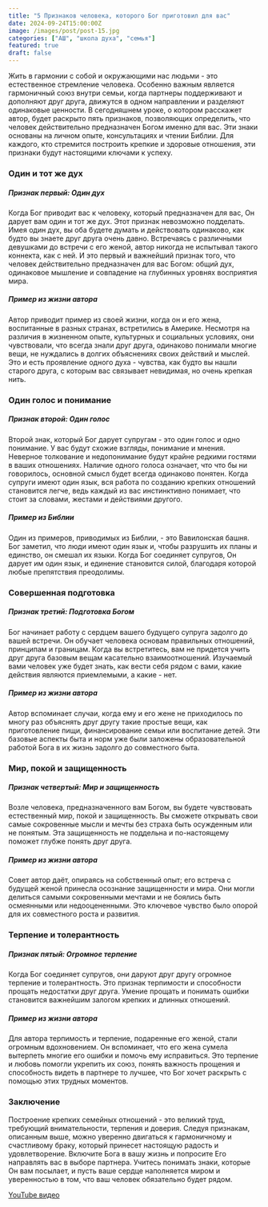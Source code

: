 ```yaml
---
title: "5 Признаков человека, которого Бог приготовил для вас"
date: 2024-09-24T15:00:00Z
image: /images/post/post-15.jpg
categories: ["АШ", "школа духа", "семья"]
featured: true
draft: false
---
```


Жить в гармонии с собой и окружающими нас людьми - это естественное стремление человека. Особенно важным является гармоничный союз внутри семьи, когда партнеры поддерживают и дополняют друг друга, движутся в одном направлении и разделяют одинаковые ценности. В сегодняшнем уроке, о котором расскажет автор, будет раскрыто пять признаков, позволяющих определить, что человек действительно предназначен Богом именно для вас. Эти знаки основаны на личном опыте, консультациях и чтении Библии. Для каждого, кто стремится построить крепкие и здоровые отношения, эти признаки будут настоящими ключами к успеху.

### Один и тот же дух

##### Признак первый: Один дух

Когда Бог приводит вас к человеку, который предназначен для вас, Он дарует вам один и тот же дух. Этот признак невозможно подделать. Имея один дух, вы оба будете думать и действовать одинаково, как будто вы знаете друг друга очень давно. Встречаясь с различными девушками до встречи с его женой, автор никогда не испытывал такого коннекта, как с ней. И это первый и важнейший признак того, что человек действительно предназначен для вас Богом: общий дух, одинаковое мышление и совпадение на глубинных уровнях восприятия мира.

##### Пример из жизни автора

Автор приводит пример из своей жизни, когда он и его жена, воспитанные в разных странах, встретились в Америке. Несмотря на различия в жизненном опыте, культурных и социальных условиях, они чувствовали, что всегда знали друг друга, одинаково понимали многие вещи, не нуждались в долгих объяснениях своих действий и мыслей. Это и есть проявление одного духа - чувства, как будто вы нашли старого друга, с которым вас связывает невидимая, но очень крепкая нить.

### Один голос и понимание

##### Признак второй: Один голос

Второй знак, который Бог дарует супругам - это один голос и одно понимание. У вас будут схожие взгляды, понимание и мнения. Неверное толкование и недопонимание будут крайне редкими гостями в ваших отношениях. Наличие одного голоса означает, что что бы ни говорилось, основной смысл будет всегда одинаково понятен. Когда супруги имеют один язык, вся работа по созданию крепких отношений становится легче, ведь каждый из вас инстинктивно понимает, что стоит за словами, жестами и действиями другого.

##### Пример из Библии

Один из примеров, приводимых из Библии, - это Вавилонская башня. Бог заметил, что люди имеют один язык и, чтобы разрушить их планы и единство, он смешал их языки. Когда Бог соединяет супругов, Он дарует им один язык, и единение становится силой, благодаря которой любые препятствия преодолимы.

### Совершенная подготовка

##### Признак третий: Подготовка Богом

Бог начинает работу с сердцем вашего будущего супруга задолго до вашей встречи. Он обучает человека основам правильных отношений, принципам и границам. Когда вы встретитесь, вам не придется учить друг друга базовым вещам касательно взаимоотношений. Изучаемый вами человек уже будет знать, как вести себя рядом с вами, какие действия являются приемлемыми, а какие - нет.

##### Пример из жизни автора

Автор вспоминает случаи, когда ему и его жене не приходилось по многу раз объяснять друг другу такие простые вещи, как приготовление пищи, финансирование семьи или воспитание детей. Эти базовые аспекты быта и норм уже были заложены образовательной работой Бога в их жизнь задолго до совместного быта.

### Мир, покой и защищенность

##### Признак четвертый: Мир и защищенность

Возле человека, предназначенного вам Богом, вы будете чувствовать естественный мир, покой и защищенность. Вы сможете открывать свои самые сокровенные мысли и мечты без страха быть осужденным или не понятым. Эта защищенность не поддельна и по-настоящему поможет глубже понять друг друга.

##### Пример из жизни автора

Совет автор даёт, опираясь на собственный опыт; его встреча с будущей женой принесла осознание защищенности и мира. Они могли делиться самыми сокровенными мечтами и не боялись быть осмеянными или недооцененными. Это ключевое чувство было опорой для их совместного роста и развития.

### Терпение и толерантность

##### Признак пятый: Огромное терпение

Когда Бог соединяет супругов, они даруют друг другу огромное терпение и толерантность. Это признак терпимости и способности прощать недостатки друг друга. Умение прощать и понимать ошибки становится важнейшим залогом крепких и длинных отношений.

##### Пример из жизни автора

Для автора терпимость и терпение, подаренные его женой, стали огромным вдохновением. Он вспоминает, что его жена сумела вытерпеть многие его ошибки и помочь ему исправиться. Это терпение и любовь помогли укрепить их союз, понять важность прощения и способность видеть в партнере то лучшее, что Бог хочет раскрыть с помощью этих трудных моментов.

### Заключение

Построение крепких семейных отношений - это великий труд, требующий внимательности, терпения и доверия. Следуя признакам, описанным выше, можно уверенно двигаться к гармоничному и счастливому браку, который принесет настоящую радость и удовлетворение. Включите Бога в вашу жизнь и попросите Его направлять вас в выборе партнера. Учитесь понимать знаки, которые Он вам посылает, и пусть ваше сердце наполняется миром и уверенностью в том, что ваш человек обязательно будет рядом.

[YouTube видео](https://youtu.be/4sUu9Cyx-Eg?si=pJzSxSjsha4U2StM)
